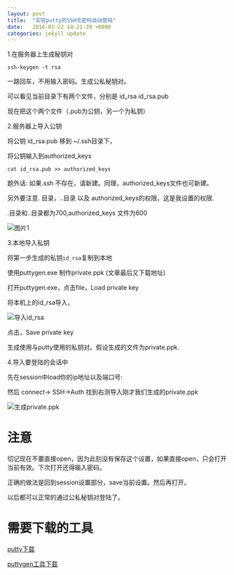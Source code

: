 ```yaml
---
layout: post
title:  "实现putty的SSH无密码自动登陆"
date:   2016-01-22 14:21:39 +0800
categories: jekyll update
---
```




1.在服务器上生成秘钥对

	ssh-keygen -t rsa 

一路回车，不用输入密码。生成公私秘钥对。

可以看见当前目录下有两个文件，分别是 id_rsa  id_rsa.pub

现在把这个两个文件（.pub为公钥，另一个为私钥）


2.服务器上导入公钥

将公钥 id_rsa.pub 移到 ~/.ssh目录下，

将公钥输入到authorized_keys

	cat id_rsa.pub >> authorized_keys

题外话: 如果.ssh 不存在，请新建。同理，authorized_keys文件也可新建。

另外要注意. 目录，..目录 以及 authorized_keys的权限，这是我设置的权限.

.目录和..目录都为700,authorized_keys 文件为600

![图片1](http://7xqfiw.com1.z0.glb.clouddn.com/%E5%9B%BE%E7%89%871.png)

3.本地导入私钥

将第一步生成的私钥`id_rsa`复制到本地

使用puttygen.exe 制作private.ppk (文章最后又下载地址)

打开puttygen.exe，点击file，Load private key

将本机上的id_rsa导入，

![导入id_rsa](http://7xqfiw.com1.z0.glb.clouddn.com/%E5%9B%BE%E7%89%873.png)


点击，Save private key

生成使用与putty使用的私钥对。假设生成的文件为private.ppk.


4.导入要登陆的会话中

先在session中load你的ip地址以及端口号:

然后 connect-> SSH->Auth 找到右测导入刚才我们生成的private.ppk

![生成private.ppk](http://7xqfiw.com1.z0.glb.clouddn.com/%E5%9B%BE%E7%89%874.png)


# 注意

切记现在不要直接open，因为此刻没有保存这个设置，如果直接open，只会打开当前有效。下次打开还得输入密码。

正确的做法是回到session设置部分，save当前设置。然后再打开。

以后都可以正常的通过公私秘钥对登陆了。


# 需要下载的工具
[putty下载](http://rj.baidu.com/soft/detail/15699.html?ald "putty下载地址")
 
[puttygen工具下载](http://www.chiark.greenend.org.uk/~sgtatham/putty/download.html "puttygen工具")
